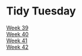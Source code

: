 # Tidy Tuesday
[Week 39](https://github.com/Lacapary/T_Tuesday/blob/master/week-39.md)
<br> [Week 40](https://github.com/Lacapary/T_Tuesday/blob/master/week-40.md)
<br> [Week 41](https://github.com/Lacapary/T_Tuesday/blob/master/week-41.md)
<br> [Week 42](https://github.com/Lacapary/T_Tuesday/blob/master/week-42.md)
